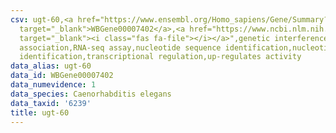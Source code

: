 ```yaml
---
csv: ugt-60,<a href="https://www.ensembl.org/Homo_sapiens/Gene/Summary?db=core;g=WBGene00007402"
  target="_blank">WBGene00007402</a>,<a href="https://www.ncbi.nlm.nih.gov/pubmed/27496166"
  target="_blank"><i class="fas fa-file"></i></a>",genetic interference,functional
  association,RNA-seq assay,nucleotide sequence identification,nucleotide sequence
  identification,transcriptional regulation,up-regulates activity
data_alias: ugt-60
data_id: WBGene00007402
data_numevidence: 1
data_species: Caenorhabditis elegans
data_taxid: '6239'
title: ugt-60
---
```

